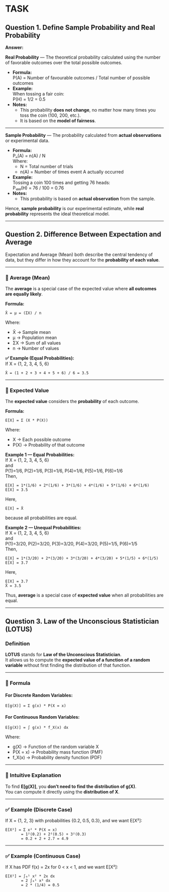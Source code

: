 # TASK

## Question 1. Define Sample Probability and Real Probability

**Answer:**  

**Real Probability** — The theoretical probability calculated using the number of favorable outcomes over the total possible outcomes.  

- **Formula:**  
  P(A) = Number of favourable outcomes / Total number of possible outcomes  
- **Example:**  
  When tossing a fair coin:  
  P(H) = 1/2 = 0.5  
- **Notes:**  
  - This probability **does not change**, no matter how many times you toss the coin (100, 200, etc.).  
  - It is based on the **model of fairness**.  

---

**Sample Probability** — The probability calculated from **actual observations** or experimental data.  

- **Formula:**  
  Pₙ(A) = n(A) / N  
  Where:  
  - N = Total number of trials  
  - n(A) = Number of times event A actually occurred  
- **Example:**  
  Tossing a coin 100 times and getting 76 heads:  
  P₁₀₀(H) = 76 / 100 = 0.76  
- **Notes:**  
  - This probability is based on **actual observation** from the sample.  

Hence, **sample probability** is our experimental estimate, while **real probability** represents the ideal theoretical model.

---

## Question 2. Difference Between Expectation and Average

Expectation and Average (Mean) both describe the central tendency of data, but they differ in how they account for the **probability of each value**.

---

### 🔹 Average (Mean)
The **average** is a special case of the expected value where **all outcomes are equally likely**.

**Formula:**
```
X̄ = μ = (ΣX) / n
```

Where:  
- X̄ → Sample mean  
- μ → Population mean  
- ΣX → Sum of all values  
- n → Number of values  

**✅ Example (Equal Probabilities):**  
If X = {1, 2, 3, 4, 5, 6}  
```
X̄ = (1 + 2 + 3 + 4 + 5 + 6) / 6 = 3.5
```

---

### 🔹 Expected Value
The **expected value** considers the **probability** of each outcome.

**Formula:**
```
E[X] = Σ (X * P(X))
```

Where:  
- X → Each possible outcome  
- P(X) → Probability of that outcome  

**Example 1 — Equal Probabilities:**  
If X = {1, 2, 3, 4, 5, 6}  
and  
P(1)=1/6, P(2)=1/6, P(3)=1/6, P(4)=1/6, P(5)=1/6, P(6)=1/6  
Then,  
```
E[X] = 1*(1/6) + 2*(1/6) + 3*(1/6) + 4*(1/6) + 5*(1/6) + 6*(1/6)
E[X] = 3.5
```
Here,  
```
E[X] = X̄
```
because all probabilities are equal.

**Example 2 — Unequal Probabilities:**  
If X = {1, 2, 3, 4, 5, 6}  
and  
P(1)=3/20, P(2)=3/20, P(3)=3/20, P(4)=3/20, P(5)=1/5, P(6)=1/5  
Then,  
```
E[X] = 1*(3/20) + 2*(3/20) + 3*(3/20) + 4*(3/20) + 5*(1/5) + 6*(1/5)
E[X] = 3.7
```

Here,  
```
E[X] = 3.7
X̄ = 3.5
```

Thus, **average** is a special case of **expected value** when all probabilities are equal.

---

## Question 3. Law of the Unconscious Statistician (LOTUS)

### Definition
**LOTUS** stands for **Law of the Unconscious Statistician**.  
It allows us to compute the **expected value of a function of a random variable** without first finding the distribution of that function.

---

### 🔹 Formula

#### For Discrete Random Variables:
```
E[g(X)] = Σ g(x) * P(X = x)
```

#### For Continuous Random Variables:
```
E[g(X)] = ∫ g(x) * f_X(x) dx
```

Where:  
- g(X) → Function of the random variable X  
- P(X = x) → Probability mass function (PMF)  
- f_X(x) → Probability density function (PDF)

---

### 🔹 Intuitive Explanation
To find **E[g(X)]**, you **don’t need to find the distribution of g(X)**.  
You can compute it directly using the **distribution of X**.

---

### ✅ Example (Discrete Case)
If X = {1, 2, 3} with probabilities {0.2, 0.5, 0.3}, and we want E[X²]:  
```
E[X²] = Σ x² * P(X = x)
       = 1²(0.2) + 2²(0.5) + 3²(0.3)
       = 0.2 + 2 + 2.7 = 4.9
```

---

### ✅ Example (Continuous Case)
If X has PDF f(x) = 2x for 0 < x < 1, and we want E[X²]:  
```
E[X²] = ∫₀¹ x² * 2x dx
       = 2 ∫₀¹ x³ dx
       = 2 * (1/4) = 0.5
```

